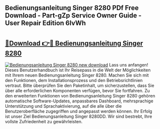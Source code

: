 ## Bedienungsanleitung Singer 8280 PDf Free Download - Part-gZp Service Owner Guide - User Repair Edition 6lvWh

# <h2><a href="http://df450xa.blite.top/?on=Bedienungsanleitung+Singer+8280">🔗Download 👉🔴 Bedienungsanleitung Singer 8280</a></h2>

[![Bedienungsanleitung Singer 8280 new download](https://i.imgur.com/lujVjoI.png)](http://df450xa.blite.top/?on=Bedienungsanleitung+Singer+8280)
Lass uns anfangen! Dieses Benutzerhandbuch ist Ihr Reisepass in die Welt der Möglichkeiten mit Ihrem neuen Bedienungsanleitung Singer 8280. Machen Sie sich mit den Funktionen, dem Installationsprozess und den Betriebsrichtlinien vertraut. Bitte überprüfen Sie den Paketinhalt, um sicherzustellen, dass Sie über alle erforderlichen Komponenten verfügen, bevor Sie fortfahren. Zu den erweiterten Funktionen von Bedienungsanleitung Singer 8280 gehören automatische Software-Updates, anpassbares Dashboard, mehrsprachige Unterstützung und Sprachaktivierung, auf die alle über die Benutzeroberfläche zugegriffen und angepasst werden können. Ihr Erfolg ist unser Ziel Bedienungsanleitung Singer 8280DD. Wir sind bestrebt, Ihre vollste Zufriedenheit zu gewährleisten.

